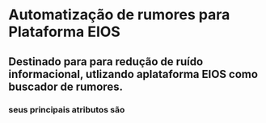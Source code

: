 # Automatização de rumores para Plataforma EIOS
## Destinado para  para redução de ruído informacional, utlizando aplataforma EIOS como buscador de rumores.
### seus principais atributos são

